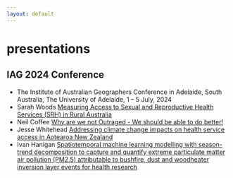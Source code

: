 ```yaml
---
layout: default
---
```


# presentations

## IAG 2024 Conference 

- The Institute of Australian Geographers Conference in Adelaide, South Australia, The University of Adelaide, 1 – 5 July, 2024
- Sarah Woods [Measuring Access to Sexual and Reproductive Health Services (SRH) in Rural Australia](https://iag-health-geography-study-group.github.io/presentations/2024-07-01-IAG-Conference-Adelaide/20240625_SR%20presentation_S.%20Wood.pdf)
- Neil Coffee [Why are we not Outraged - We should be able to do better!](https://iag-health-geography-study-group.github.io/presentations/2024-07-01-IAG-Conference-Adelaide/HealthGeography_CoffeeN.pdf)
- Jesse Whitehead [Addressing climate change impacts on health service access in Aotearoa New Zealand](https://iag-health-geography-study-group.github.io/presentations/2024-07-01-IAG-Conference-Adelaide/07_02_2024_Whitehead_IAG_Addressing%20climate%20change%20impacts%20on%20health%20service%20access.pdf)
- Ivan Hanigan [Spatiotemporal machine learning modelling with season-trend decomposition to capture and quantify extreme particulate matter air pollution (PM2.5) attributable to bushfire, dust and woodheater inversion layer events for health research](https://iag-health-geography-study-group.github.io/presentations/2024-07-01-IAG-Conference-Adelaide/Hanigan-CAR-fire-smoke-IAG-2024-07-01.pdf)
